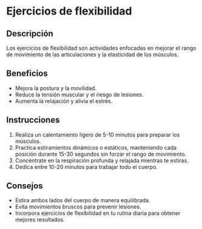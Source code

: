 # Ejercicios de flexibilidad

## Descripción
Los ejercicios de flexibilidad son actividades enfocadas en mejorar el rango de movimiento de las articulaciones y la elasticidad de los músculos.

## Beneficios
- Mejora la postura y la movilidad.
- Reduce la tensión muscular y el riesgo de lesiones.
- Aumenta la relajación y alivia el estrés.

## Instrucciones
1. Realiza un calentamiento ligero de 5-10 minutos para preparar los músculos.
2. Practica estiramientos dinámicos o estáticos, manteniendo cada posición durante 15-30 segundos sin forzar el rango de movimiento.
3. Concéntrate en la respiración profunda y relajada mientras te estiras.
4. Dedica entre 10-20 minutos para trabajar todo el cuerpo.

## Consejos
- Estira ambos lados del cuerpo de manera equilibrada.
- Evita movimientos bruscos para prevenir lesiones.
- Incorpora ejercicios de flexibilidad en tu rutina diaria para obtener mejores resultados.